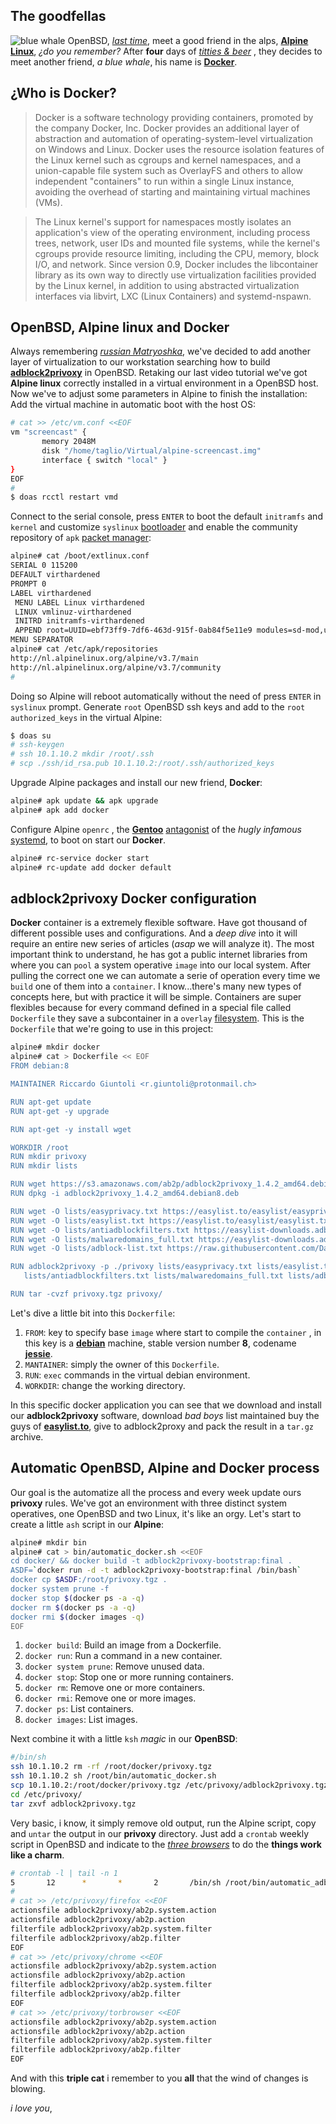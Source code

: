 ﻿## The goodfellas

![blue whale](https://images.duckduckgo.com/iu/?u=http%3A%2F%2Fnews.bbcimg.co.uk%2Fmedia%2Fimages%2F50355000%2Fjpg%2F_50355036_blue_whale_1.jpg&f=1)
OpenBSD, [*last time*](https://steemit.com/openbsd/@npna/openbsd-up-on-the-alps-vmm-and-alpine-linux), meet a good friend in the alps, [**Alpine Linux**](https://en.wikipedia.org/wiki/Alpine_Linux), *¿do you remember?*
After **four** days of [*titties & beer*](https://www.last.fm/music/Frank+Zappa/_/Titties+and+Beer) , they decides to meet another friend, *a blue whale*, his name is [**Docker**](https://www.docker.com/). 
## ¿Who is Docker?

> Docker is a software technology providing containers, promoted by the company Docker, Inc. Docker provides an additional layer of abstraction and automation of operating-system-level virtualization on Windows and Linux. Docker uses the resource isolation features of the Linux kernel such as cgroups and kernel namespaces, and a union-capable file system such as OverlayFS and others to allow independent "containers" to run within a single Linux instance, avoiding the overhead of starting and maintaining virtual machines (VMs).

>The Linux kernel's support for namespaces mostly isolates an application's view of the operating environment, including process trees, network, user IDs and mounted file systems, while the kernel's cgroups provide resource limiting, including the CPU, memory, block I/O, and network. Since version 0.9, Docker includes the libcontainer library as its own way to directly use virtualization facilities provided by the Linux kernel, in addition to using abstracted virtualization interfaces via libvirt, LXC (Linux Containers) and systemd-nspawn.

## OpenBSD, Alpine linux and Docker
Always remembering [*russian Matryoshka*](https://steemit.com/openbsd/@npna/openbsd-tor-privoxy-and-the-browsers), we've decided to add another layer of virtualization to our workstation searching how to build [**adblock2privoxy**](http://projects.zubr.me/wiki/adblock2privoxy) in OpenBSD. Retaking our last video tutorial we've got **Alpine linux** correctly installed in a virtual environment in a OpenBSD host. Now we've to adjust some parameters in Alpine to finish the installation:
Add the virtual machine in automatic boot with the host OS:
 ```sh
 # cat >> /etc/vm.conf <<EOF
 vm "screencast" {
        memory 2048M
        disk "/home/taglio/Virtual/alpine-screencast.img"
        interface { switch "local" }
}
EOF
#
 $ doas rcctl restart vmd
 ```
 Connect to the serial console, press `ENTER` to boot the default `initramfs` and `kernel` and customize `syslinux` [bootloader](http://www.syslinux.org/) and enable the community repository of `apk` [packet manager](https://wiki.alpinelinux.org/wiki/Alpine_Linux_package_management):
 ```sh
 alpine# cat /boot/extlinux.conf
 SERIAL 0 115200
DEFAULT virthardened
PROMPT 0
LABEL virthardened
  MENU LABEL Linux virthardened
  LINUX vmlinuz-virthardened
  INITRD initramfs-virthardened
  APPEND root=UUID=ebf73ff9-7df6-463d-915f-0ab84f5e11e9 modules=sd-mod,usb-storage,ext4 quiet rootfstype=ext4
MENU SEPARATOR
alpine# cat /etc/apk/repositories
http://nl.alpinelinux.org/alpine/v3.7/main
http://nl.alpinelinux.org/alpine/v3.7/community
#
 ```
 Doing so Alpine will reboot automatically without the need of press `ENTER` in `syslinux` prompt. 
 Generate `root` OpenBSD ssh keys and add to the `root` `authorized_keys` in the virtual Alpine:
```sh
$ doas su
# ssh-keygen
# ssh 10.1.10.2 mkdir /root/.ssh
# scp ./ssh/id_rsa.pub 10.1.10.2:/root/.ssh/authorized_keys
```
 Upgrade Alpine packages and install our new friend, **Docker**:
 ```sh
 alpine# apk update && apk upgrade
 alpine# apk add docker
 ```
 Configure Alpine `openrc` , the [**Gentoo**](https://gentoo.org/) [antagonist](https://wiki.gentoo.org/wiki/Project:OpenRC) of the *hugly infamous* [systemd](https://suckless.org/sucks/systemd), to boot on start our **Docker**.
 ```sh
 alpine# rc-service docker start
 alpine# rc-update add docker default
 ```
 ## adblock2privoxy Docker configuration
 **Docker** container is a extremely flexible software. Have got thousand of different possible uses and configurations. And a *deep dive* into it will require an entire new series of articles (*asap* we will analyze it). 
 The most important think to understand, he has got a public internet libraries from where you can `pool` a system operative `image` into our local system. After pulling the correct one we can automate a serie of operation every time we `build` one of them into a `container`. I know...there's many new types of concepts here, but with practice it will be simple. Containers are super flexibles because for every command defined in a special file called `Dockerfile` they save a subcontainer in a `overlay` [filesystem](https://git.kernel.org/pub/scm/linux/kernel/git/torvalds/linux.git/tree/Documentation/filesystems/overlayfs.txt).
 This is the `Dockerfile` that we're going to use in this project:
 ```sh
 alpine# mkdir docker
 alpine# cat > Dockerfile << EOF
 FROM debian:8

MAINTAINER Riccardo Giuntoli <r.giuntoli@protonmail.ch>

RUN apt-get update
RUN apt-get -y upgrade

RUN apt-get -y install wget 

WORKDIR /root
RUN mkdir privoxy
RUN mkdir lists

RUN wget https://s3.amazonaws.com/ab2p/adblock2privoxy_1.4.2_amd64.debian8.deb
RUN dpkg -i adblock2privoxy_1.4.2_amd64.debian8.deb

RUN wget -O lists/easyprivacy.txt https://easylist.to/easylist/easyprivacy.txt 
RUN wget -O lists/easylist.txt https://easylist.to/easylist/easylist.txt
RUN wget -O lists/antiadblockfilters.txt https://easylist-downloads.adblockplus.org/antiadblockfilters.txt
RUN wget -O lists/malwaredomains_full.txt https://easylist-downloads.adblockplus.org/malwaredomains_full.txt
RUN wget -O lists/adblock-list.txt https://raw.githubusercontent.com/Dawsey21/Lists/master/adblock-list.txt

RUN adblock2privoxy -p ./privoxy lists/easyprivacy.txt lists/easylist.txt  \
	lists/antiadblockfilters.txt lists/malwaredomains_full.txt lists/adblock-list.txt

RUN tar -cvzf privoxy.tgz privoxy/
 ```
 Let's dive a little bit into this `Dockerfile`:
 1. `FROM`: key to specify base `image` where start to compile the `container` , in this key is a [**debian**](https://debian.org) machine, stable version number **8**, codename [**jessie**](https://www.debian.org/releases/jessie/).
 2. `MANTAINER`: simply the owner of this `Dockerfile`.
 3. `RUN`: `exec` commands in the virtual debian environment. 
 4. `WORKDIR`: change the working directory.
 
In this specific docker application you can see that we download and install our **adblock2privoxy** software, download *bad boys* list maintained buy the guys of [**easylist.to**](https://easylist.to/), give to adblock2proxy and pack the result in a `tar.gz` archive.
## Automatic OpenBSD, Alpine and Docker process
Our goal is the automatize all the process and every week update ours **privoxy** rules. We've got an environment with three distinct system operatives, one OpenBSD and two Linux, it's like an orgy. 
Let's start to create a little `ash` script in our **Alpine**:
```sh
alpine# mkdir bin
alpine# cat > bin/automatic_docker.sh <<EOF
cd docker/ && docker build -t adblock2privoxy-bootstrap:final .
ASDF=`docker run -d -t adblock2privoxy-bootstrap:final /bin/bash`
docker cp $ASDF:/root/privoxy.tgz .
docker system prune -f
docker stop $(docker ps -a -q)
docker rm $(docker ps -a -q)
docker rmi $(docker images -q)
EOF
```    
1. `docker build`: Build an image from a Dockerfile.
2. `docker run`: Run a command in a new container.
3. `docker system prune`: Remove unused data.
4. `docker stop`: Stop one or more running containers.
5. `docker rm`: Remove one or more containers.
6. `docker rmi`: Remove one or more images.
7. `docker ps`: List containers.
8. `docker images`: List images.

Next combine it with a little `ksh` *magic* in our **OpenBSD**:
```sh
#/bin/sh
ssh 10.1.10.2 rm -rf /root/docker/privoxy.tgz
ssh 10.1.10.2 sh /root/bin/automatic_docker.sh
scp 10.1.10.2:/root/docker/privoxy.tgz /etc/privoxy/adblock2privoxy.tgz
cd /etc/privoxy/
tar zxvf adblock2privoxy.tgz
```
Very basic, i know, it simply remove old output, run the Alpine script, copy and `untar` the output in our **privoxy** directory.
Just add a `crontab` weekly script in OpenBSD and indicate to the [*three browsers*](https://steemit.com/openbsd/@npna/openbsd-tor-privoxy-and-the-browsers)  to do the **things work like a charm**.
```sh
# crontab -l | tail -n 1
5       12      *       *       2       /bin/sh /root/bin/automatic_adblock2privoxy.sh
# 
# cat >> /etc/privoxy/firefox <<EOF
actionsfile adblock2privoxy/ab2p.system.action
actionsfile adblock2privoxy/ab2p.action
filterfile adblock2privoxy/ab2p.system.filter
filterfile adblock2privoxy/ab2p.filter
EOF
# cat >> /etc/privoxy/chrome <<EOF
actionsfile adblock2privoxy/ab2p.system.action
actionsfile adblock2privoxy/ab2p.action
filterfile adblock2privoxy/ab2p.system.filter
filterfile adblock2privoxy/ab2p.filter
EOF
# cat >> /etc/privoxy/torbrowser <<EOF
actionsfile adblock2privoxy/ab2p.system.action
actionsfile adblock2privoxy/ab2p.action
filterfile adblock2privoxy/ab2p.system.filter
filterfile adblock2privoxy/ab2p.filter
EOF
```
And with this **triple cat** i remember to you **all** that the wind of changes is blowing. 

*i love you*,

